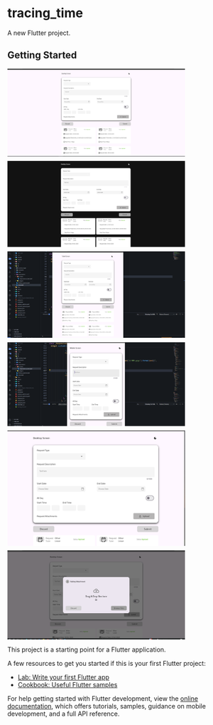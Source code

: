 # tracing_time

A new Flutter project.

## Getting Started

   <div style="display: flex; flex-wrap: wrap; gap: 10px;">
  <img src="assets/screenshots/one.png" width="400" alt="Home Page">
  <img src="assets/screenshots/two.png" width="400" alt="Bouquet Page">
  <img src="assets/screenshots/three.png" width="400" alt="Room Page">
  <img src="assets/screenshots/five.png" width="400" alt="Room Page">
  <img src="assets/screenshots/six.png" width="400" alt="Room Page">
  <img src="assets/screenshots/seven.png" width="400" alt="Room Page">
</div>

This project is a starting point for a Flutter application.

A few resources to get you started if this is your first Flutter project:

- [Lab: Write your first Flutter app](https://docs.flutter.dev/get-started/codelab)
- [Cookbook: Useful Flutter samples](https://docs.flutter.dev/cookbook)

For help getting started with Flutter development, view the
[online documentation](https://docs.flutter.dev/), which offers tutorials,
samples, guidance on mobile development, and a full API reference.
